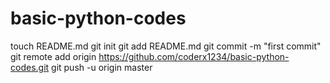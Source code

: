 basic-python-codes
==================
touch README.md
git init
git add README.md
git commit -m "first commit"
git remote add origin https://github.com/coderx1234/basic-python-codes.git
git push -u origin master
